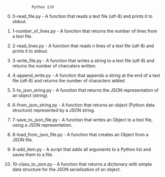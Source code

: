 				Python I/O

0. 0-read_file.py - A function that reads a text file (utf-8) and prints it to stdout.

1. 1-number_of_lines.py - A function that returns the number of lines from a text file.

2. 2-read_lines.py - A function that reads n lines of a text file (utf-8) and prints it to stdout.

3. 3-write_file.py - A function that writes a string to a text file (utf-8) and returns the number of charcaters written.

4. 4-append_write.py - A function that appends a string at the end of a text file (utf-8) and returns the number of characters added.

5. 5-to_json_string.py - A function that returns the JSON representation of an object (string).

6. 6-from_json_string.py - A function that returns an object (Python data structure) represented by a JSON string.

7. 7-save_to_json_file.py - A function that writes an Object to a text file, using a JSON representation.

8. 8-load_from_json_file.py - A function that creates an Object from a JSON file.

9. 9-add_item.py - A script that adds all arguments to a Python list and saves them to a file.

10. 10-class_to_json.py - A function that returns a dictionary with simple data structure for the JSON serialization of an object.
